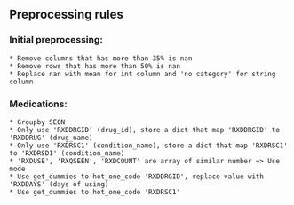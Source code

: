 ## Preprocessing rules

### Initial preprocessing:

    * Remove columns that has more than 35% is nan
    * Remove rows that has more than 50% is nan
    * Replace nan with mean for int column and 'no category' for string column

### Medications:

    * Groupby SEQN
    * Only use 'RXDDRGID' (drug_id), store a dict that map 'RXDDRGID' to 'RXDDRUG' (drug_name)
    * Only use 'RXDRSC1' (condition_name), store a dict that map 'RXDRSC1' to 'RXDRSD1' (condition_name)
    * 'RXDUSE', 'RXQSEEN', 'RXDCOUNT' are array of similar number => Use mode
    * Use get_dummies to hot_one_code 'RXDDRGID', replace value with 'RXDDAYS' (days of using)
    * Use get_dummies to hot_one_code 'RXDRSC1'